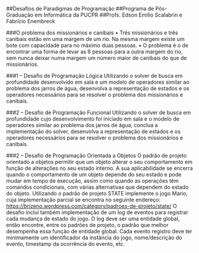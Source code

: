 ##Desafios de Paradigmas de Programação
##Programa de Pós-Graduação em Informática da PUCPR
##Profs. Edson Emílio Scalabrin e Fabrício Enembreck

###O problema dos missionários e canibais
• Três missionários e três canibais estão em uma margem de um rio. Na
mesma margem existe um bote com capacidade para no máximo duas
pessoas.
• O problema é o de encontrar uma forma de levar as 6 pessoas para a
outra margem do rio, sem nunca deixar numa margem um número maior
de canibais do que de missionários.

###1 – Desafio de Programação Lógica
Utilizando o solver de busca em profundidade desenvolvido em sala e um
modelo de operadores similar ao problema dos jarros de água, desenvolva a
representação de estados e os operadores necessários para se resolver o
problema dos missionários e canibais.

###2 – Desafio de Programação Funcional
Utilizando o solver de busca em profundidade cujo desenvolvimento foi iniciado
em sala e o modelo de operadores similar ao problema dos jarros de água,
conclua a implementação do solver, desenvolva a representação de estados e os
operadores necessários para se resolver o problema dos missionários e canibais.

###2 – Desafio de Programação Orientada a Objetos
O padrão de projeto orientado a objetos permitir que um objeto alterar o seu
comportamento em função de alterações no seu estado interno. A sua
aplicabilidade se encerra quando o comportamento de um objeto depende do
seu estado e pode mudar em tempo de execução, assim como quando as
operações têm comandos condicionais, com várias alternativas que dependem
do estado do objeto. Utilizando o padrão de projeto STATE implemente o jogo
Mario, cuja implementação parcial se encontra no seguinte endereço:
https://brizeno.wordpress.com/category/padroes-de-projeto/state/
O desafio inclui também implementação de um log de eventos para registrar
cada mudança de estado do jogo. O log deve ser uma entidade global, então
encontre, entre os padrões de projeto, o padrão que melhor desempenha essa
função de entidade global. Cada evento registro deve ter minimamente um
identificador da instância do jogo, nome/descrição do evento, timestamp da
ocorrência do evento, etc.

